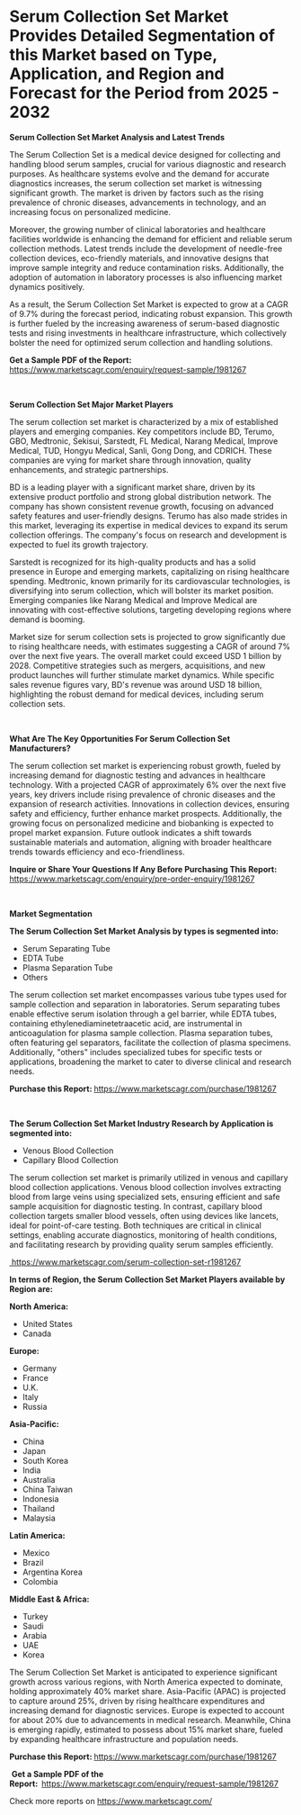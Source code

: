 <p><h1>Serum Collection Set Market Provides Detailed Segmentation of this Market based on Type, Application, and Region and Forecast for the Period from 2025 - 2032</h1></p><p><strong>Serum Collection Set Market Analysis and Latest Trends</strong></p>
<p><p>The Serum Collection Set is a medical device designed for collecting and handling blood serum samples, crucial for various diagnostic and research purposes. As healthcare systems evolve and the demand for accurate diagnostics increases, the serum collection set market is witnessing significant growth. The market is driven by factors such as the rising prevalence of chronic diseases, advancements in technology, and an increasing focus on personalized medicine. </p><p>Moreover, the growing number of clinical laboratories and healthcare facilities worldwide is enhancing the demand for efficient and reliable serum collection methods. Latest trends include the development of needle-free collection devices, eco-friendly materials, and innovative designs that improve sample integrity and reduce contamination risks. Additionally, the adoption of automation in laboratory processes is also influencing market dynamics positively.</p><p>As a result, the Serum Collection Set Market is expected to grow at a CAGR of 9.7% during the forecast period, indicating robust expansion. This growth is further fueled by the increasing awareness of serum-based diagnostic tests and rising investments in healthcare infrastructure, which collectively bolster the need for optimized serum collection and handling solutions.</p></p>
<p><strong>Get a Sample PDF of the Report:&nbsp;</strong> <a href="https://www.marketscagr.com/enquiry/request-sample/1981267?utm_campaign=3096&utm_medium=2&utm_source=Github&utm_content=ia&utm_term=05032025&utm_id=serum-collection-set">https://www.marketscagr.com/enquiry/request-sample/1981267</a></p>
<p>&nbsp;</p>
<p><strong>Serum Collection Set Major Market Players</strong></p>
<p><p>The serum collection set market is characterized by a mix of established players and emerging companies. Key competitors include BD, Terumo, GBO, Medtronic, Sekisui, Sarstedt, FL Medical, Narang Medical, Improve Medical, TUD, Hongyu Medical, Sanli, Gong Dong, and CDRICH. These companies are vying for market share through innovation, quality enhancements, and strategic partnerships.</p><p>BD is a leading player with a significant market share, driven by its extensive product portfolio and strong global distribution network. The company has shown consistent revenue growth, focusing on advanced safety features and user-friendly designs. Terumo has also made strides in this market, leveraging its expertise in medical devices to expand its serum collection offerings. The company's focus on research and development is expected to fuel its growth trajectory.</p><p>Sarstedt is recognized for its high-quality products and has a solid presence in Europe and emerging markets, capitalizing on rising healthcare spending. Medtronic, known primarily for its cardiovascular technologies, is diversifying into serum collection, which will bolster its market position. Emerging companies like Narang Medical and Improve Medical are innovating with cost-effective solutions, targeting developing regions where demand is booming.</p><p>Market size for serum collection sets is projected to grow significantly due to rising healthcare needs, with estimates suggesting a CAGR of around 7% over the next five years. The overall market could exceed USD 1 billion by 2028. Competitive strategies such as mergers, acquisitions, and new product launches will further stimulate market dynamics. While specific sales revenue figures vary, BD's revenue was around USD 18 billion, highlighting the robust demand for medical devices, including serum collection sets.</p></p>
<p>&nbsp;</p>
<p><strong>What Are The Key Opportunities For Serum Collection Set Manufacturers?</strong></p>
<p><p>The serum collection set market is experiencing robust growth, fueled by increasing demand for diagnostic testing and advances in healthcare technology. With a projected CAGR of approximately 6% over the next five years, key drivers include rising prevalence of chronic diseases and the expansion of research activities. Innovations in collection devices, ensuring safety and efficiency, further enhance market prospects. Additionally, the growing focus on personalized medicine and biobanking is expected to propel market expansion. Future outlook indicates a shift towards sustainable materials and automation, aligning with broader healthcare trends towards efficiency and eco-friendliness.</p></p>
<p><strong>Inquire or Share Your Questions If Any Before Purchasing This Report:</strong> <a href="https://www.marketscagr.com/enquiry/pre-order-enquiry/1981267?utm_campaign=3096&utm_medium=2&utm_source=Github&utm_content=ia&utm_term=05032025&utm_id=serum-collection-set">https://www.marketscagr.com/enquiry/pre-order-enquiry/1981267</a></p>
<p>&nbsp;</p>
<p><strong>Market Segmentation</strong></p>
<p><strong>The Serum Collection Set Market Analysis by types is segmented into:</strong></p>
<p><ul><li>Serum Separating Tube</li><li>EDTA Tube</li><li>Plasma Separation Tube</li><li>Others</li></ul></p>
<p><p>The serum collection set market encompasses various tube types used for sample collection and separation in laboratories. Serum separating tubes enable effective serum isolation through a gel barrier, while EDTA tubes, containing ethylenediaminetetraacetic acid, are instrumental in anticoagulation for plasma sample collection. Plasma separation tubes, often featuring gel separators, facilitate the collection of plasma specimens. Additionally, "others" includes specialized tubes for specific tests or applications, broadening the market to cater to diverse clinical and research needs.</p></p>
<p><strong>Purchase this Report:&nbsp;</strong><a href="https://www.marketscagr.com/purchase/1981267?utm_campaign=3096&utm_medium=2&utm_source=Github&utm_content=ia&utm_term=05032025&utm_id=serum-collection-set">https://www.marketscagr.com/purchase/1981267</a></p>
<p>&nbsp;</p>
<p><strong>The Serum Collection Set Market Industry Research by Application is segmented into:</strong></p>
<p><ul><li>Venous Blood Collection</li><li>Capillary Blood Collection</li></ul></p>
<p><p>The serum collection set market is primarily utilized in venous and capillary blood collection applications. Venous blood collection involves extracting blood from large veins using specialized sets, ensuring efficient and safe sample acquisition for diagnostic testing. In contrast, capillary blood collection targets smaller blood vessels, often using devices like lancets, ideal for point-of-care testing. Both techniques are critical in clinical settings, enabling accurate diagnostics, monitoring of health conditions, and facilitating research by providing quality serum samples efficiently.</p></p>
<p><a href="https://www.marketscagr.com/serum-collection-set-r1981267?utm_campaign=3096&utm_medium=2&utm_source=Github&utm_content=ia&utm_term=05032025&utm_id=serum-collection-set">&nbsp;https://www.marketscagr.com/serum-collection-set-r1981267</a></p>
<p><strong>In terms of Region, the Serum Collection Set Market Players available by Region are:</strong></p>
<p>
    <p> <strong> North America: </strong>
        <ul>
            <li>United States</li>
            <li>Canada</li>
        </ul>
        </p> 
    <p> <strong> Europe: </strong>
        <ul>
            <li>Germany</li>
            <li>France</li>
            <li>U.K.</li>
            <li>Italy</li>
            <li>Russia</li>
        </ul>
        </p> 
    <p> <strong> Asia-Pacific: </strong>
        <ul>
            <li>China</li>
            <li>Japan</li>
            <li>South Korea</li>
            <li>India</li>
            <li>Australia</li>
            <li>China Taiwan</li>
            <li>Indonesia</li>
            <li>Thailand</li>
            <li>Malaysia</li>
        </ul>
        </p> 
    <p> <strong> Latin America: </strong>
        <ul>
            <li>Mexico</li>
            <li>Brazil</li>
            <li>Argentina Korea</li>
            <li>Colombia</li>
        </ul>
        </p> 
    <p> <strong> Middle East & Africa: </strong>
        <ul>
            <li>Turkey</li>
            <li>Saudi</li>
            <li>Arabia</li>
            <li>UAE</li>
            <li>Korea</li>
        </ul>
    </p>
    </p>
<p><p>The Serum Collection Set Market is anticipated to experience significant growth across various regions, with North America expected to dominate, holding approximately 40% market share. Asia-Pacific (APAC) is projected to capture around 25%, driven by rising healthcare expenditures and increasing demand for diagnostic services. Europe is expected to account for about 20% due to advancements in medical research. Meanwhile, China is emerging rapidly, estimated to possess about 15% market share, fueled by expanding healthcare infrastructure and population needs.</p></p>
<p><strong>Purchase this Report: </strong><a href="https://www.marketscagr.com/purchase/1981267?utm_campaign=3096&utm_medium=2&utm_source=Github&utm_content=ia&utm_term=05032025&utm_id=serum-collection-set">https://www.marketscagr.com/purchase/1981267</a></p>
<p>&nbsp;<strong>Get a Sample PDF of the Report:&nbsp;&nbsp;</strong><a href="https://www.marketscagr.com/enquiry/request-sample/1981267?utm_campaign=3096&utm_medium=2&utm_source=Github&utm_content=ia&utm_term=05032025&utm_id=serum-collection-set">https://www.marketscagr.com/enquiry/request-sample/1981267</a></p>
<p><strong></strong></p>
<p>Check more reports on <a href="https://www.marketscagr.com/?utm_campaign=3096&utm_medium=2&utm_source=Github&utm_content=ia&utm_term=05032025&utm_id=serum-collection-set">https://www.marketscagr.com/</a></p>